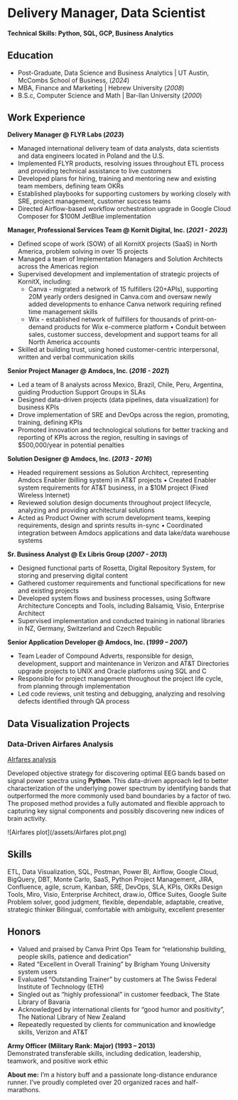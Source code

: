 # Delivery Manager, Data Scientist

#### Technical Skills: Python, SQL, GCP, Business Analytics

## Education
- Post-Graduate, Data Science and Business Analytics | UT Austin, McCombs School of Business,  (_2024_)								       		
- MBA, Finance and Marketing	| Hebrew University  (_2008_)	 			        		
- B.S.c, Computer Science and Math | Bar-Ilan University (_2000_)

## Work Experience
**Delivery Manager @ FLYR Labs (_2023_)**
- Managed international delivery team of data analysts, data scientists and data engineers located in Poland and the U.S.
- Implemented FLYR products, resolving issues throughout ETL process and providing technical assistance to live customers
- Developed plans for hiring, training and mentoring new and existing team members, defining team OKRs
- Established playbooks for supporting customers by working closely with SRE, project management, customer success teams
- Directed Airflow-based workflow orchestration upgrade in Google Cloud Composer for $100M JetBlue implementation

**Manager, Professional Services Team @ Kornit Digital, Inc. (_2021 - 2023_)**
- Defined scope of work (SOW) of all KornitX projects (SaaS) in North America, problem solving in over 15 projects
- Managed a team of Implementation Managers and Solution Architects across the Americas region
- Supervised development and implementation of strategic projects of KornitX, including:
  - Canva - migrated a network of 15 fulfillers (20+APIs), supporting 20M yearly orders designed in Canva.com and oversaw newly added developments to enhance Canva network requiring refined time management skills
  - Wix - established network of fulfillers for thousands of print-on-demand products for Wix e-commerce platform • Conduit between sales, customer success, development and support teams for all North America accounts
- Skilled at building trust, using honed customer-centric interpersonal, written and verbal communication skills

**Senior Project Manager @ Amdocs, Inc. (_2016 - 2021_)**
- Led a team of 8 analysts across Mexico, Brazil, Chile, Peru, Argentina, guiding Production Support Groups in SLAs
- Designed data-driven projects (data pipelines, data visualization) for business KPIs
- Drove implementation of SRE and DevOps across the region, promoting, training, defining KPIs
- Promoted innovation and technological solutions for better tracking and reporting of KPIs across the region, resulting in savings of $500,000/year in potential penalties

**Solution Designer @ Amdocs, Inc. (_2013 - 2016_)**
- Headed requirement sessions as Solution Architect, representing Amdocs Enabler (billing system) in AT&T projects • Created Enabler system requirements for AT&T business, in a $10M project (Fixed Wireless Internet)
- Reviewed solution design documents throughout project lifecycle, analyzing and providing architectural solutions
- Acted as Product Owner with scrum development teams, keeping requirements, design and sprints results in-sync • Coordinated integration between Amdocs applications and data lake/data warehouse systems

**Sr. Business Analyst @ Ex Libris Group (_2007 - 2013_)**
- Designed functional parts of Rosetta, Digital Repository System, for storing and preserving digital content
- Gathered customer requirements and functional specifications for new and existing projects
- Developed system flows and business processes, using Software Architecture Concepts and Tools, including Balsamiq, Visio, Enterprise Architect
- Supervised implementation and conducted training in national libraries in NZ, Germany, Switzerland and Czech Republic

**Senior Application Developer @ Amdocs, Inc. (_1999 – 2007_)**
- Team Leader of Compound Adverts, responsible for design, development, support and maintenance in Verizon and AT&T Directories upgrade projects to UNIX and Oracle platforms using SQL and C
- Responsible for project management throughout the project life cycle, from planning through implementation
- Led code reviews, unit testing and debugging, analyzing and resolving defects identified through QA process

## Data Visualization Projects
### Data-Driven Airfares Analysis
[AIrfares analysis](https://yair-brama-airfares.onrender.com/)

Developed objective strategy for discovering optimal EEG bands based on signal power spectra using **Python**. This data-driven approach led to better characterization of the underlying power spectrum by identifying bands that outperformed the more commonly used band boundaries by a factor of two. The proposed method provides a fully automated and flexible approach to capturing key signal components and possibly discovering new indices of brain activity.

![Airfares plot](/assets/Airfares plot.png)


## Skills
ETL, Data Visualization, SQL, Postman, Power BI, Airflow, Google Cloud, BigQuery, DBT, Monte Carlo, SaaS, Python Project Management, JIRA, Confluence, agile, scrum, Kanban, SRE, DevOps, SLA, KPIs, OKRs
Design Tools, Miro, Visio, Enterprise Architect, draw.io, Office Suites, Google Suite
Problem solver, good judgment, flexible, dependable, adaptable, creative, strategic thinker
Bilingual, comfortable with ambiguity, excellent presenter


## Honors
- Valued and praised by Canva Print Ops Team for “relationship building, people skills, patience and dedication”
- Rated “Excellent in Overall Training” by Brigham Young University system users
- Evaluated “Outstanding Trainer” by customers at The Swiss Federal Institute of Technology (ETH)
- Singled out as “highly professional” in customer feedback, The State Library of Bavaria
- Acknowledged by international clients for “good humor and positivity”, The National Library of New Zealand
- Repeatedly requested by clients for communication and knowledge skills, Verizon and AT&T

**Army Officer (Military Rank: Major) (1993 – 2013)**  
Demonstrated transferable skills, including dedication, leadership, teamwork, and positive work ethic

**About me:**
I’m a history buff and a passionate long-distance endurance runner. I’ve proudly completed over 20 organized races and half-marathons.
